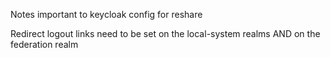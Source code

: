 

Notes important to keycloak config for reshare


Redirect logout links need to be set on the local-system realms AND on the federation realm

